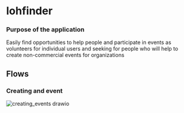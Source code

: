 # lohfinder

### Purpose of the application

  Easily find opportunities to help people and participate in events as volunteers for individual users and seeking for people who will help to create non-commercial events for organizations
  
## Flows
### Creating and event

![creating_events drawio](https://user-images.githubusercontent.com/32463897/134796296-95fdca9b-f430-4e01-a38c-bd60f3ee3ead.png)
